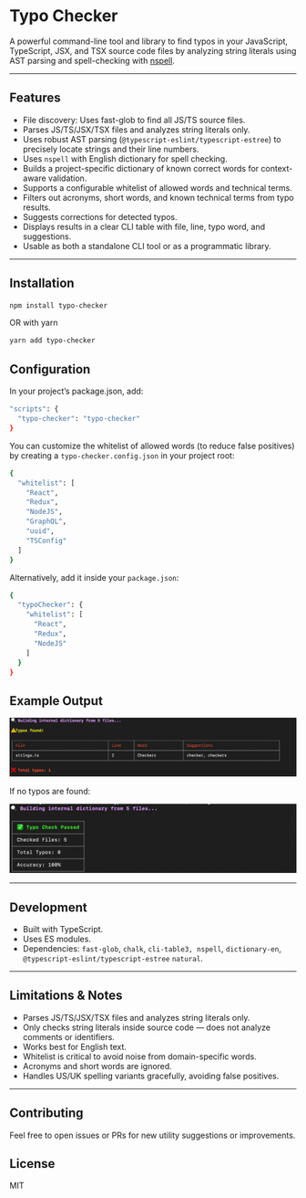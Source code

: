 # Typo Checker

A powerful command-line tool and library to find typos in your JavaScript, TypeScript, JSX, and TSX source code files by analyzing string literals using AST parsing and spell-checking with [nspell](https://github.com/wooorm/nspell).

---

## Features

- File discovery: Uses fast-glob to find all JS/TS source files.
- Parses JS/TS/JSX/TSX files and analyzes string literals only.
- Uses robust AST parsing (`@typescript-eslint/typescript-estree`) to precisely locate strings and their line numbers.
- Uses `nspell` with English dictionary for spell checking.
- Builds a project-specific dictionary of known correct words for context-aware validation.
- Supports a configurable whitelist of allowed words and technical terms.
- Filters out acronyms, short words, and known technical terms from typo results.
- Suggests corrections for detected typos.
- Displays results in a clear CLI table with file, line, typo word, and suggestions.
- Usable as both a standalone CLI tool or as a programmatic library.

---

## Installation

```bash
npm install typo-checker
```
OR with yarn
```bash
yarn add typo-checker
```

## Configuration
In your project’s package.json, add:

```bash
"scripts": {
  "typo-checker": "typo-checker"
}
```

You can customize the whitelist of allowed words (to reduce false positives) by creating a ```typo-checker.config.json``` in your project root:

```bash
{
  "whitelist": [
    "React",
    "Redux",
    "NodeJS",
    "GraphQL",
    "uuid",
    "TSConfig"
  ]
}

```
Alternatively, add it inside your ```package.json```:
```bash
{
  "typoChecker": {
    "whitelist": [
      "React",
      "Redux",
      "NodeJS"
    ]
  }
}

```

## Example Output

![alt text](image-1.png)

If no typos are found:

![alt text](image.png)

---

## Development

- Built with TypeScript.
- Uses ES modules.
- Dependencies: `fast-glob`, `chalk`, `cli-table3, nspell`, `dictionary-en`, `@typescript-eslint/typescript-estree` `natural`.

---

## Limitations & Notes

- Parses JS/TS/JSX/TSX files and analyzes string literals only.
- Only checks string literals inside source code — does not analyze comments or identifiers.
- Works best for English text.
- Whitelist is critical to avoid noise from domain-specific words.
- Acronyms and short words are ignored.
- Handles US/UK spelling variants gracefully, avoiding false positives.

---

## Contributing
Feel free to open issues or PRs for new utility suggestions or improvements.

## License
MIT
